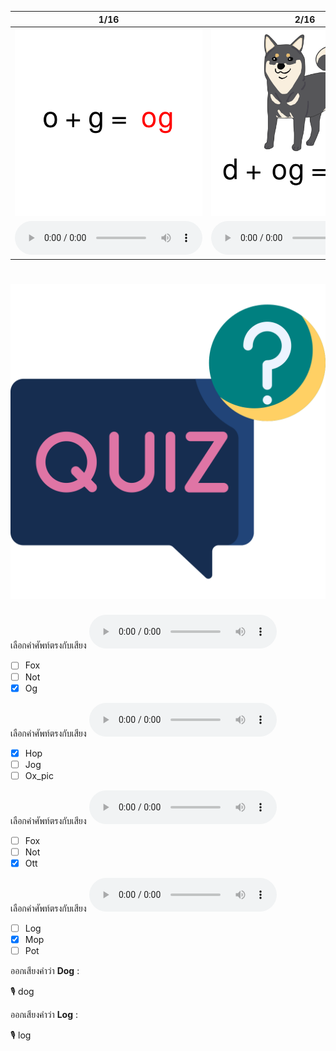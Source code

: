 <div class="carrousel">


|1/16|2/16|3/16|4/16|5/16|6/16|7/16|8/16|9/16|10/16|11/16|12/16|13/16|14/16|15/16|16/16|
| :----: | :----: | :----: | :----: | :----: | :----: | :----: | :----: | :----: | :----: | :----: | :----: | :----: | :----: | :----: | :----: |
|![](/media/img/OShortvowel__og.svg)|![](/media/img/OShortvowel__dog.svg)|![](/media/img/OShortvowel__jog.svg)|![](/media/img/OShortvowel__log.svg)|![](/media/img/OShortvowel__op.svg)|![](/media/img/OShortvowel__cop.svg)|![](/media/img/OShortvowel__hop.svg)|![](/media/img/OShortvowel__mop.svg)|![](/media/img/OShortvowel__ott.svg)|![](/media/img/OShortvowel__hot.svg)|![](/media/img/OShortvowel__not.svg)|![](/media/img/OShortvowel__pot.svg)|![](/media/img/OShortvowel__ox.svg)|![](/media/img/OShortvowel__ox_pic.svg)|![](/media/img/OShortvowel__box.svg)|![](/media/img/OShortvowel__fox.svg)|
|![](/media/audio/og.mp3)|![](/media/audio/dog.mp3)|![](/media/audio/jog.mp3)|![](/media/audio/log.mp3)|![](/media/audio/op.mp3)|![](/media/audio/cop.mp3)|![](/media/audio/hop.mp3)|![](/media/audio/mop.mp3)|![](/media/audio/ott.mp3)|![](/media/audio/hot.mp3)|![](/media/audio/not.mp3)|![](/media/audio/pot.mp3)|![](/media/audio/ox.mp3)|![](/media/audio/ox.mp3)|![](/media/audio/box.mp3)|![](/media/audio/fox.mp3)|

</div>



# ![icon](/media/icons/quiz.svg) 

<div class=question>

เลือกคำศัพท์ตรงกับเสียง ![](/media/audio/og.mp3) 
 - [ ] Fox
 - [ ] Not
 - [x] Og
</div>

<div class=question>

เลือกคำศัพท์ตรงกับเสียง ![](/media/audio/hop.mp3) 
 - [x] Hop
 - [ ] Jog
 - [ ] Ox_pic
</div>

<div class=question>

เลือกคำศัพท์ตรงกับเสียง ![](/media/audio/ott.mp3) 
 - [ ] Fox
 - [ ] Not
 - [x] Ott
</div>

<div class=question>

เลือกคำศัพท์ตรงกับเสียง ![](/media/audio/mop.mp3) 
 - [ ] Log
 - [x] Mop
 - [ ] Pot
</div>

<div class=question>

ออกเสียงคำว่า **Dog** :

🎙️ dog

</div>
<div class=question>

ออกเสียงคำว่า **Log** :

🎙️ log

</div>
